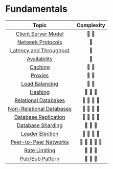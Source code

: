 # Fundamentals

| Topic                                                          | Complexity                              |
| :------------------------------------------------------------: | :-------------------------------------: |
| [Client Server Model](./01-client-server.md)                   | :star2: :star2:                         |
| [Network Protocols](./02-network-protocols.md)                 | :star2:                                 |
| [Latency and Throughput](./03-latency-and-throughput.md)       | :star2:                                 |
| [Availability](./04-availability.md)                           | :star2:                                 |
| [Caching](./05-caching.md)                                     | :star2: :star2:                         |
| [Proxies](./06-proxies.md)                                     | :star2: :star2:                         |
| [Load Balancing](./07-load-balancing.md)                       | :star2: :star2:                         |
| [Hashing](./08-hashing.md)                                     | :star2: :star2: :star2:                 |
| [Relational Databases](./09-relational-databases.md)           | :star2: :star2: :star2: :star2:         |
| [Non-Relational Databases](./10-non-relational-databases.md)   | :star2: :star2: :star2: :star2:         |
| [Database Replication](./11-database-replication.md)           | :star2: :star2: :star2: :star2:         |
| [Database Sharding](./12-database-sharding.md)                 | :star2: :star2: :star2:                 |
| [Leader Election](./13-leader-election.md)                     | :star2: :star2: :star2: :star2:         |
| [Peer-to-Peer Networks](./14-peer-to-peer-networks.md)         | :star2: :star2: :star2: :star2: :star2: |
| [Rate Limiting](./15-rate-limiting.md)                         | :star2: :star2: :star2:                 |
| [Pub/Sub Pattern](./16-pub-sub-pattern.md)                     | :star2: :star2: :star2:                 |
